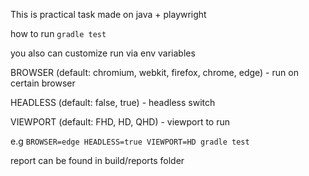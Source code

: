 This is practical task made on java + playwright

how to run
```gradle test```

you also can customize run via env variables

BROWSER (default: chromium, webkit, firefox, chrome, edge) - run on certain browser

HEADLESS (default: false, true) - headless switch

VIEWPORT (default: FHD, HD, QHD) - viewport to run

e.g
```BROWSER=edge HEADLESS=true VIEWPORT=HD gradle test```

report can be found in build/reports folder